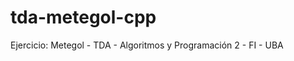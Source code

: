 tda-metegol-cpp
===============

Ejercicio: Metegol - TDA - Algoritmos y Programación 2 - FI - UBA 
